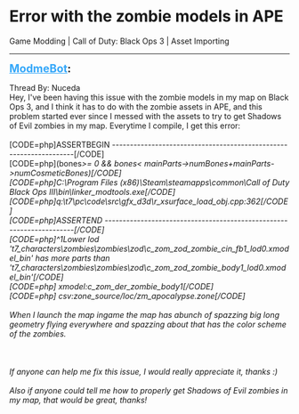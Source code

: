 # Error with the zombie models in APE
Game Modding | Call of Duty: Black Ops 3 | Asset Importing

---
<strong style="font-size: 1.4em;"><span style="text-decoration: underline;text-decoration-color: #34a7f9;"><span style="color:#34a7f9;">ModmeBot</span></span>:</strong>

<p>Thread By: Nuceda<br />Hey, I&#39;ve been having this issue with the zombie models in my map on Black Ops 3, and I think it has to do with the zombie assets in APE, and this problem started ever since I messed with the assets to try to get Shadows of Evil zombies in my map. Everytime I compile, I get this error:<br /> <br />[CODE=php]ASSERTBEGIN -------------------------------------------------------------------[/CODE]<br />[CODE=php](bones<em>&gt;= 0 &amp;&amp; bones<em>&lt; mainParts-&gt;numBones+mainParts-&gt;numCosmeticBones)[/CODE]<br />[CODE=php]C:\Program Files (x86)\Steam\steamapps\common\Call of Duty Black Ops III\bin\linker_modtools.exe[/CODE]<br />[CODE=php]q:\t7\pc\code\src\gfx_d3d\r_xsurface_load_obj.cpp:362[/CODE]<br />[CODE=php]ASSERTEND ---------------------------------------------------------------------[/CODE]<br />[CODE=php]^1Lower lod &#39;t7_characters\zombies\zombies\zod\c_zom_zod_zombie_cin_fb1_lod0.xmodel_bin&#39; has more parts than &#39;t7_characters\zombies\zombies\zod\c_zom_zod_zombie_body1_lod0.xmodel_bin&#39;[/CODE]<br />[CODE=php] xmodel:c_zom_der_zombie_body1[/CODE]<br />[CODE=php] csv:zone_source/loc/zm_apocalypse.zone[/CODE]<br /> <br />When I launch the map ingame the map has abunch of spazzing big long geometry flying everywhere and spazzing about that has the color scheme of the zombies.<br /> <br /> <br /> <br />If anyone can help me fix this issue, I would really appreciate it, thanks :)<br /> <br />Also if anyone could tell me how to properly get Shadows of Evil zombies in my map, that would be great, thanks!</em></em></p>
